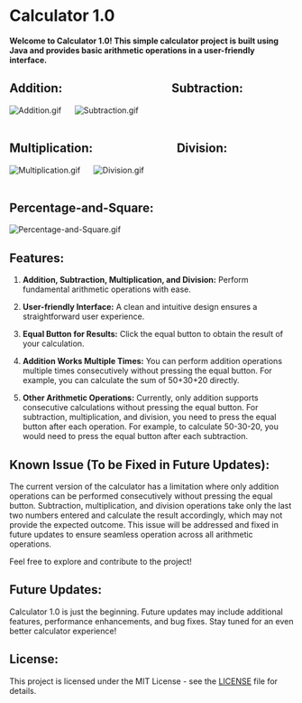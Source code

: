 # Calculator 1.0

**Welcome to Calculator 1.0! This simple calculator project is built using Java and provides basic arithmetic operations in a user-friendly interface.**


## **Addition:**&nbsp;&nbsp;&nbsp;&nbsp;&nbsp;&nbsp;&nbsp;&nbsp;&nbsp;&nbsp;&nbsp;&nbsp;&nbsp;&nbsp;&nbsp;&nbsp;&nbsp;&nbsp;&nbsp;&nbsp;&nbsp;&nbsp;&nbsp;&nbsp;&nbsp;&nbsp;&nbsp;&nbsp;&nbsp;&nbsp;&nbsp;&nbsp;&nbsp;&nbsp;&nbsp;&nbsp;&nbsp;&nbsp;&nbsp;**Subtraction:**<br>
![Addition.gif](https://i.postimg.cc/Qxtqttn4/Addition.gif) &nbsp;&nbsp;&nbsp;&nbsp; ![Subtraction.gif](https://i.postimg.cc/R0fdBDbv/Subtraction.gif)<br>
<br>
## **Multiplication:**&nbsp;&nbsp;&nbsp;&nbsp;&nbsp;&nbsp;&nbsp;&nbsp;&nbsp;&nbsp;&nbsp;&nbsp;&nbsp;&nbsp;&nbsp;&nbsp;&nbsp;&nbsp;&nbsp;&nbsp;&nbsp;&nbsp;&nbsp;&nbsp;&nbsp;&nbsp;&nbsp;&nbsp;&nbsp;&nbsp;**Division:**<br>
![Multiplication.gif](https://i.postimg.cc/SRGtpvRn/Multiplication.gif) &nbsp;&nbsp;&nbsp;&nbsp; ![Division.gif](https://i.postimg.cc/QMRzg7vd/Division.gif)<br>
<br>
## **Percentage-and-Square:**<br>
![Percentage-and-Square.gif](https://i.postimg.cc/h48YxfsK/Percentage-and-Square.gif)

## Features:

1. **Addition, Subtraction, Multiplication, and Division:**
   Perform fundamental arithmetic operations with ease.

2. **User-friendly Interface:**
   A clean and intuitive design ensures a straightforward user experience.

3. **Equal Button for Results:**
   Click the equal button to obtain the result of your calculation.

4. **Addition Works Multiple Times:**
   You can perform addition operations multiple times consecutively without pressing the equal button. For example, you can calculate the sum of 50+30+20 directly.

5. **Other Arithmetic Operations:**
   Currently, only addition supports consecutive calculations without pressing the equal button. For subtraction, multiplication, and division, you need to press the equal button after each operation. For example, to calculate 50-30-20, you would need to press the equal button after each subtraction.

## Known Issue (To be Fixed in Future Updates):

The current version of the calculator has a limitation where only addition operations can be performed consecutively without pressing the equal button. Subtraction, multiplication, and division operations take only the last two numbers entered and calculate the result accordingly, which may not provide the expected outcome. This issue will be addressed and fixed in future updates to ensure seamless operation across all arithmetic operations.

Feel free to explore and contribute to the project!

## Future Updates:

Calculator 1.0 is just the beginning. Future updates may include additional features, performance enhancements, and bug fixes. Stay tuned for an even better calculator experience!

## License:

This project is licensed under the MIT License - see the [LICENSE](LICENSE) file for details.
